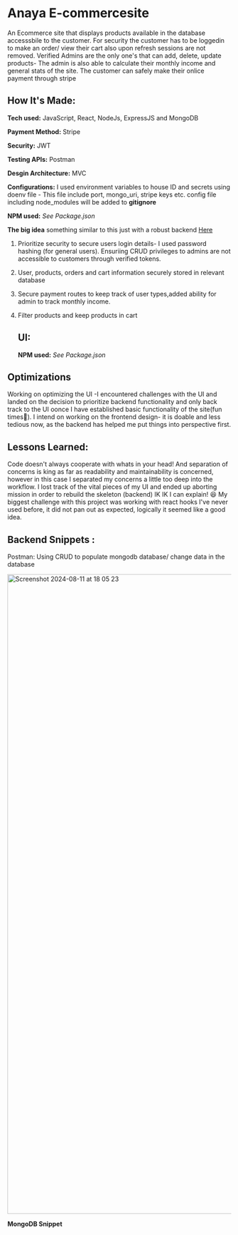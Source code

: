 # Anaya E-commercesite
<p> An Ecommerce site that displays products available in the database accesssbile to the customer. For security the customer has to be loggedin to make an order/ view their cart also upon refresh sessions are not removed. Verified Admins are the only one's that can add, delete, update products- The admin is also able to calculate their monthly income and general stats of the site. The customer can safely make their onlice payment through stripe</p>

## How It's Made:

**Tech used:** JavaScript, React, NodeJs, ExpressJS and MongoDB

**Payment Method:** Stripe

**Security:** JWT

**Testing APIs:** Postman

**Desgin Architecture:** MVC

**Configurations:** I used environment variables to house ID and secrets using doenv file - This file include port, mongo_uri, stripe keys etc.
config file including node_modules will be added to **gitignore**

**NPM used:** <i>See Package.json </i>

**The big idea** something similar to this just with a robust backend <a href= "https://github.com/Felicia-Mayeyane/PantryPal-App"> Here </a>

1. Prioritize security to secure users login details- I used password hashing (for general users). Ensuriing CRUD privileges to admins are not accessible to customers through verified tokens.

2. User, products, orders and cart information securely stored in relevant database

3. Secure payment routes to keep track of user types,added ability for admin to track monthly income.

4. Filter products and keep products in cart

   ## UI:
   
   **NPM used:** <i>See Package.json </i>
   

## Optimizations

Working on optimizing the UI -I encountered challenges with the UI and landed on the decision to prioritize backend functionality and only back track to the UI oonce I have established basic functionality of the site(fun times🥶). I intend on working on the frontend design- it is doable and less tedious now, as the backend has helped me put things into perspective first.

## Lessons Learned:

Code doesn't always cooperate with whats in your head! And separation of concerns is king as far as readability and maintainability is concerned,  however in this case I separated my concerns a little too deep into the workflow.  I lost track of the vital pieces of my UI and ended up aborting mission in order to rebuild the skeleton (backend) IK IK I can explain! 😆 My biggest challenge with this project was working with react hooks I've never used before, it did not pan out as expected, logically it seemed like a good idea.



## Backend Snippets :

Postman: Using CRUD to populate mongodb database/ change data in the database


<img width="1436" alt="Screenshot 2024-08-11 at 18 05 23" src="https://github.com/user-attachments/assets/824cbd20-8eae-4983-8356-bb8c2316516b">


**MongoDB Snippet**






